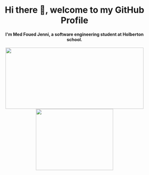 # **<div align="center">Hi there 👋, welcome to my GitHub Profile</div>**
#### <div align="center">I'm Med Foued Jenni, a software engineering student at Holberton school.</div> 
<p align="center">
  <img width="450" height="200" src="https://github-readme-stats.vercel.app/api?username=Jenni-Foued&show_icons=true&bg_color=0C1117&title_color=58A6FF&text_color=C9D1D9&icon_color=58A6FF&include_all_commits=true&count_private=true&hide=prs,issues">
  <img width="252" height="200"
  src="https://github-readme-stats.vercel.app/api/top-langs/?username=Jenni-Foued&show_icons=true&bg_color=0C1117&title_color=58A6FF&text_color=C9D1D9&icon_color=58A6FF&layout=compact&langs_count=8">
</p>
